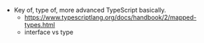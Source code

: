 - Key of, type of, more advanced TypeScript basically. 
	- https://www.typescriptlang.org/docs/handbook/2/mapped-types.html
	- interface vs type